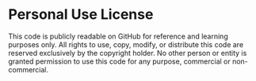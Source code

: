 # Personal Use License

This code is publicly readable on GitHub for reference and learning purposes only.
All rights to use, copy, modify, or distribute this code are reserved exclusively by the copyright holder.
No other person or entity is granted permission to use this code for any purpose, commercial or non-commercial.
